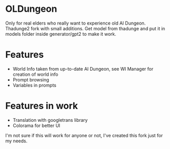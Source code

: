 # OLDungeon
Only for real elders who really want to experience old AI Dungeon. Thadunge2 fork with small additions. Get model from thadunge and put it in models folder inside generator/gpt2 to make it work.

# Features
* World Info taken from up-to-date AI Dungeon, see WI Manager for creation of world info
* Prompt browsing 
* Variables in prompts

# Features in work
* Translation with googletrans library
* Colorama for better UI

I'm not sure if this will work for anyone or not, I've created this fork just for my needs.
